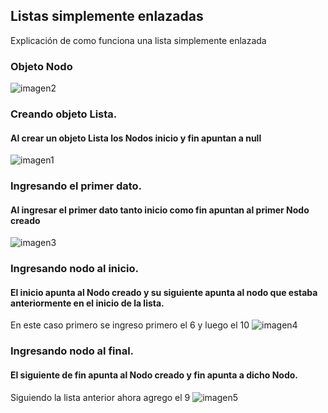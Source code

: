 ## Listas simplemente enlazadas

Explicación de como funciona una lista simplemente enlazada

### Objeto Nodo
![imagen2](https://user-images.githubusercontent.com/24881247/37900805-ad4e36ca-30c5-11e8-8ec3-c7aa0927beb8.png)

### Creando objeto Lista.
#### Al crear un objeto Lista los Nodos inicio y fin apuntan a null
![imagen1](https://user-images.githubusercontent.com/24881247/37900879-e735469e-30c5-11e8-8c29-79c2ee6cda43.png)

###  Ingresando el primer dato.
#### Al ingresar el primer dato tanto inicio como fin apuntan al primer Nodo creado
![imagen3](https://user-images.githubusercontent.com/24881247/37900942-15cfb6b0-30c6-11e8-8d4e-40b563fedc00.png)

### Ingresando nodo al inicio.
#### El inicio apunta al Nodo creado y su siguiente apunta al nodo que estaba anteriormente en el inicio de la lista.
 En este caso primero se ingreso primero el 6 y luego el 10
 ![imagen4](https://user-images.githubusercontent.com/24881247/37901009-530892fe-30c6-11e8-9822-fbbadff705c8.png)

### Ingresando nodo al final.
#### El siguiente de fin apunta al Nodo creado y fin apunta a dicho Nodo.
 Siguiendo la lista anterior ahora agrego el 9
 ![imagen5](https://user-images.githubusercontent.com/24881247/37938757-d0d5b062-3135-11e8-8fc3-918d00da3da8.png)